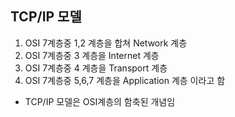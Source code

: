 ## TCP/IP 모델

1. OSI 7계층중 1,2 계층을 합쳐 Network 계층
2. OSI 7계층중 3 계층을 Internet 계층
3. OSI 7계층중 4 계층을 Transport 계층
4. OSI 7계층중 5,6,7 계층을 Application 계층 이라고 함
  
* TCP/IP 모델은 OSI계층의 함축된 개념임